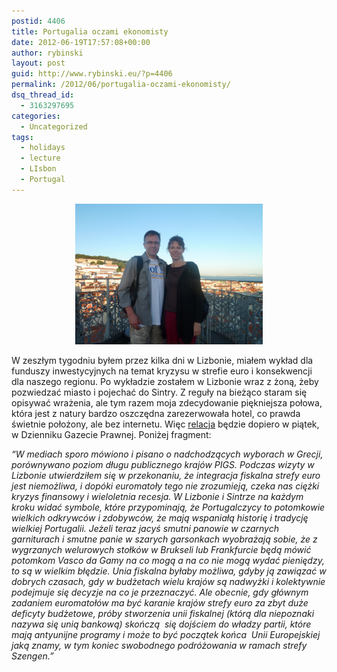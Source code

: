 ```yaml
---
postid: 4406
title: Portugalia oczami ekonomisty
date: 2012-06-19T17:57:08+00:00
author: rybinski
layout: post
guid: http://www.rybinski.eu/?p=4406
permalink: /2012/06/portugalia-oczami-ekonomisty/
dsq_thread_id:
  - 3163297695
categories:
  - Uncategorized
tags:
  - holidays
  - lecture
  - LIsbon
  - Portugal
---
```

<p style="text-align: center;">
  <a href="/uploads/2012/06/Lizbona_Alfama.png"><img class="size-medium wp-image-4407 aligncenter" title="Lizbona_Alfama" src="/uploads/2012/06/Lizbona_Alfama-300x225.png" alt="" width="300" height="225" /></a>
</p>

W zeszłym tygodniu byłem przez kilka dni w Lizbonie, miałem wykład dla funduszy inwestycyjnych na temat kryzysu w strefie euro i konsekwencji dla naszego regionu. Po wykładzie zostałem w Lizbonie wraz z żoną, żeby pozwiedzać miasto i pojechać do Sintry. Z reguły na bieżąco staram się opisywać wrażenia, ale tym razem moja zdecydowanie piękniejsza połowa, która jest z natury bardzo oszczędna zarezerwowała hotel, co prawda świetnie położony, ale bez internetu. Więc [relacja](http://forsal.pl/artykuly/627093,rybinski_zycie_codzienne_i_relaks_w_portugalii_oczami_ekonomisty.html) będzie dopiero w piątek, w Dzienniku Gazecie Prawnej. Poniżej fragment:

_“W mediach sporo mówiono i pisano o nadchodzących wyborach w Grecji, porównywano poziom długu publicznego krajów PIGS. Podczas wizyty w Lizbonie utwierdziłem się w przekonaniu, że integracja fiskalna strefy euro jest niemożliwa, i dopóki euromatoły tego nie zrozumieją, czeka nas ciężki kryzys finansowy i wieloletnia recesja. W Lizbonie i Sintrze na każdym kroku widać symbole, które przypominają, że Portugalczycy to potomkowie wielkich odkrywców i zdobywców, że mają wspaniałą historię i tradycję wielkiej Portugalii. Jeżeli teraz jacyś smutni panowie w czarnych garniturach i smutne panie w szarych garsonkach wyobrażają sobie, że z wygrzanych welurowych stołków w Brukseli lub Frankfurcie będą mówić potomkom Vasco da Gamy na co mogą a na co nie mogą wydać pieniędzy, to są w wielkim błędzie. Unia fiskalna byłaby możliwa, gdyby ją zawiązać w dobrych czasach, gdy w budżetach wielu krajów są nadwyżki i kolektywnie podejmuje się decyzje na co je przeznaczyć. Ale obecnie, gdy głównym zadaniem euromatołów ma być karanie krajów strefy euro za zbyt duże deficyty budżetowe, próby stworzenia unii fiskalnej (którą dla niepoznaki nazywa się unią bankową) skończą  się dojściem do władzy partii, które mają antyunijne programy i może to być początek końca  Unii Europejskiej jaką znamy, w tym koniec swobodnego podróżowania w ramach strefy Szengen.”_
